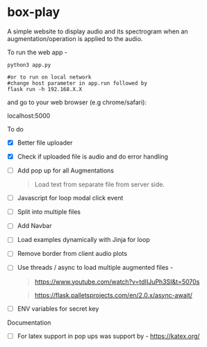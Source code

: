 # box-play
A simple website to display audio and its spectrogram when an augmentation/operation is applied to the audio.  

To run the web app -

```
python3 app.py

#or to run on local network 
#change host parameter in app.run followed by 
flask run -h 192.168.X.X
```


and go to your web browser (e.g chrome/safari): <dl> <link> localhost:5000 </link> </dl>

To do 

- [x] Better file uploader  
- [x] Check if uploaded file is audio and do error handling
- [ ] Add pop up for all Augmentations 
    > Load text from separate file from server side.
    
- [ ] Javascript for loop modal click event
- [ ] Split into multiple files
- [ ] Add Navbar
- [ ] Load examples dynamically with Jinja for loop
- [ ] Remove border from client audio plots
- [ ] Use threads / async to load multiple augmented files - 
    >  https://www.youtube.com/watch?v=tdIIJuPh3SI&t=5070s
    
    >  https://flask.palletsprojects.com/en/2.0.x/async-await/
- [ ] ENV variables for secret key

Documentation

- [ ] For latex support in pop ups was support by - https://katex.org/
